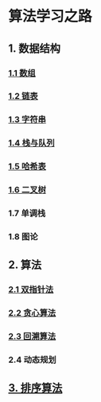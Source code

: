 # 算法学习之路

## 1. 数据结构

### [1.1 数组](https://github.com/niu0217/Documents/blob/main/Algorithm/Array/Readme.md)

### [1.2 链表](https://github.com/niu0217/Documents/blob/main/Algorithm/LinkedList/Readme.md)

### [1.3 字符串](https://github.com/niu0217/Documents/blob/main/Algorithm/String/Readme.md)

### [1.4 栈与队列](https://github.com/niu0217/Documents/blob/main/Algorithm/StackAndQueue/Readme.md)

### [1.5 哈希表](https://github.com/niu0217/Documents/blob/main/Algorithm/HashTable/Readme.md)

### [1.6 二叉树](https://github.com/niu0217/Documents/blob/main/Algorithm/BinaryTree/Readme.md)

### 1.7 单调栈

### 1.8 图论

## 2. 算法

### [2.1 双指针法](https://github.com/niu0217/Documents/blob/main/Algorithm/DoublePointer/Readme.md)

### [2.2 贪心算法](https://github.com/niu0217/Documents/blob/main/Algorithm/Greedy/Readme.md)

### [2.3 回溯算法](https://github.com/niu0217/Documents/blob/main/Algorithm/BackTracking/Readme.md)

### 2.4 动态规划

## [3. 排序算法](https://github.com/niu0217/Documents/blob/main/Algorithm/Sort/Readme.md)



